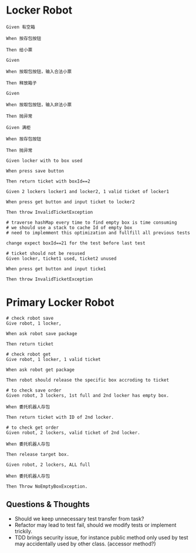 # Locker Robot
```
Given 有空箱

When 按存包按钮

Then 给小票
```
```
Given 

When 按取包按钮，输入合法小票

Then 释放箱子
```
```
Given 

When 按取包按钮，输入非法小票

Then 抛异常
```

```
Given 满柜

When 按存包按钮

Then 抛异常
```

```
Given locker with to box used

When press save button

Then return ticket with boxId==2
```

```
Given 2 lockers locker1 and locker2, 1 valid ticket of locker1

When press get button and input ticket to locker2

Then throw InvalidTicketException
```

```$xslt
# traverse hashMap every time to find empty box is time consuming
# we should use a stack to cache Id of empty box
# need to implemment this optimization and fullfill all previous tests

change expect boxId==21 for the test before last test
```

```$xslt
# ticket should not be resused
Given locker, ticket1 used, ticket2 unused

When press get button and input ticke1

Then throw InvalidTicketException
```

# Primary Locker Robot
```
# check robot save 
Give robot, 1 locker, 

When ask robot save package

Then return ticket
```

```
# check robot get
Give robot, 1 locker, 1 valid ticket

When ask robot get package

Then robot should release the specific box accroding to ticket
```

```
# to check save order
Given robot, 3 lockers, 1st full and 2nd locker has empty box.

When 委托机器人存包

Then return ticket with ID of 2nd locker.
```

```
# to check get order
Given robot, 2 lockers, valid ticket of 2nd locker.

When 委托机器人存包

Then release target box.
```

```
Given robot, 2 lockers, ALL full 

When 委托机器人存包

Then Throw NoEmptyBoxException.
```

## Questions & Thoughts
- Should we keep unnecessary test transfer from task?
- Refactor may lead to test fail, should we modify tests or implement trickily.
- TDD brings security issue, for instance public method only used by test may
accidentally used by other class. (accessor method?)
 